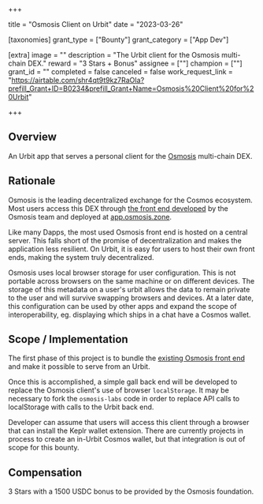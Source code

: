 +++

title = "Osmosis Client on Urbit"
date = "2023-03-26"

[taxonomies]
grant_type = ["Bounty"]
grant_category = ["App Dev"]

[extra]
image = ""
description = "The Urbit client for the Osmosis multi-chain DEX."
reward = "3 Stars + Bonus"
assignee = [""]
champion = [""]
grant_id = ""
completed = false
canceled = false
work_request_link = "https://airtable.com/shr4qt9t9kz7RaOIa?prefill_Grant+ID=B0234&prefill_Grant+Name=Osmosis%20Client%20for%20Urbit"

+++


## Overview

An Urbit app that serves a personal client for the [Osmosis](https://app.osmosis.zone) multi-chain DEX.

## Rationale

Osmosis is the leading decentralized exchange for the Cosmos ecosystem. Most users access this DEX through [the front end developed](https://github.com/osmosis-labs/osmosis-frontend) by the Osmosis team and deployed at [app.osmosis.zone](https://app.osmosis.zone).

Like many Dapps, the most used Osmosis front end is hosted on a central server. This falls short of the promise of decentralization and makes the application less resilient. On Urbit, it is easy for users to host their own front ends, making the system truly decentralized.

Osmosis uses local browser storage for user configuration. This is not portable across browsers on the same machine or on different devices. The storage of this metadata on a user's urbit allows the data to remain private to the user and will survive swapping browsers and devices. At a later date, this configuration can be used by other apps and expand the scope of interoperability, eg. displaying which ships in a chat have a Cosmos wallet.

## Scope / Implementation

The first phase of this project is to bundle the [existing Osmosis front end](https://github.com/osmosis-labs/osmosis-frontend) and make it possible to serve from an Urbit.

Once this is accomplished, a simple gall back end will be developed to replace the Osmosis client's use of browser `localStorage`. It may be necessary to fork the `osmosis-labs` code in order to replace API calls to localStorage with calls to the Urbit back end.

Developer can assume that users will access this client through a browser that can install the Keplr wallet extension. There are currently projects in process to create an in-Urbit Cosmos wallet, but that integration is out of scope for this bounty.

## Compensation

3 Stars with a 1500 USDC bonus to be provided by the Osmosis foundation.

